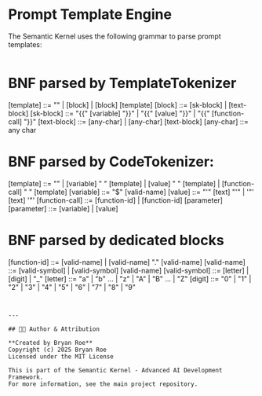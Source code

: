 # Prompt Template Engine

The Semantic Kernel uses the following grammar to parse prompt templates:

```clj {"id":"01J6KPYGBX0RZP59NQYJF695ZB"}
```
# BNF parsed by TemplateTokenizer
[template]       ::= "" | [block] | [block] [template]
[block]          ::= [sk-block] | [text-block]
[sk-block]       ::= "{{" [variable] "}}" | "{{" [value] "}}" | "{{" [function-call] "}}"
[text-block]     ::= [any-char] | [any-char] [text-block]
[any-char]       ::= any char

# BNF parsed by CodeTokenizer:
[template]       ::= "" | [variable] " " [template] | [value] " " [template] | [function-call] " " [template]
[variable]       ::= "$" [valid-name]
[value]          ::= "'" [text] "'" | '"' [text] '"'
[function-call]  ::= [function-id] | [function-id] [parameter]
[parameter]      ::= [variable] | [value]

# BNF parsed by dedicated blocks
[function-id]    ::= [valid-name] | [valid-name] "." [valid-name]
[valid-name]     ::= [valid-symbol] | [valid-symbol] [valid-name]
[valid-symbol]   ::= [letter] | [digit] | "_"
[letter]         ::= "a" | "b" ... | "z" | "A" | "B" ... | "Z"
[digit]          ::= "0" | "1" | "2" | "3" | "4" | "5" | "6" | "7" | "8" | "9"
```


---

## 👨‍💻 Author & Attribution

**Created by Bryan Roe**  
Copyright (c) 2025 Bryan Roe  
Licensed under the MIT License

This is part of the Semantic Kernel - Advanced AI Development Framework.
For more information, see the main project repository.
